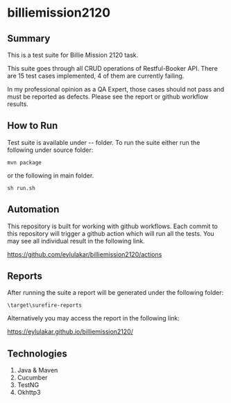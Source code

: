 # billiemission2120

## Summary

This is a test suite for Billie Mission 2120 task. 

This suite goes through all CRUD operations of Restful-Booker API.
There are 15 test cases implemented, 4 of them are currently failing.

In my professional opinion as a QA Expert, those cases should not pass and must be reported as defects. Please see the report or github workflow results.


## How to Run

Test suite is available under -- folder. To run the suite either run the following under source folder:

	mvn package

or the following in main folder.

	sh run.sh


## Automation

This repository is built for working with github workflows. Each commit to this repository will trigger a github action which will run all the tests.
You may see all individual result in the following link.

https://github.com/eylulakar/billiemission2120/actions


## Reports

After running the suite a report will be generated under the following folder:
	
	\target\surefire-reports

Alternatively you may access the report in the following link:
	
https://eylulakar.github.io/billiemission2120/


## Technologies

1. Java & Maven
1. Cucumber
1. TestNG
1. Okhttp3
	
